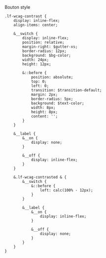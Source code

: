 Bouton style

    .lf-wcag-contrast {
        display: inline-flex;
        align-items: center;
        
        &__switch {
            display: inline-flex;
            position: relative;
            margin-right: $gutter-xs;
            border-radius: 12px;
            background: $bg-color;
            width: 24px;
            height: 12px;
    
            &::before {
                position: absolute;
                top: 0;
                left: 0;
                transition: $transition-default;
                margin: 2px;
                border-radius: 5px;
                background: $text-color;
                width: 8px;
                height: 8px;
                content: '';
            }
        }
    
        &__label {
            &__on {
                display: none;
            }
    
            &__off {
                display: inline-flex;
            }
        }
    
        &.lf-wcag-contrasted & {
            &__switch {
                &::before {
                    left: calc(100% - 12px);
                }
            }
    
            &__label {
                &__on {
                    display: inline-flex;
                }
    
                &__off {
                    display: none;
                }
            }
        }
    }
